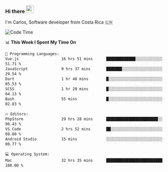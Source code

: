 ### Hi there <img src="https://media.giphy.com/media/hvRJCLFzcasrR4ia7z/giphy.gif" width="25px" height="25px">

I'm Carlos, Software developer from Costa Rica 🇨🇷

[//]: # (<a href="https://app.daily.dev/carum98"><img src="https://github.com/carum98/carum98/blob/main/devcard.svg" width="400" alt="Carlos Umaña Acevedo's Dev Card"/></a>)


<!--START_SECTION:waka-->
![Code Time](http://img.shields.io/badge/Code%20Time-12%2C522%20hrs%2017%20mins-blue)

📊 **This Week I Spent My Time On** 

```text
💬 Programming Languages: 
Vue.js                   16 hrs 51 mins      █████████████░░░░░░░░░░░░   51.71 % 
JavaScript               9 hrs 37 mins       ███████░░░░░░░░░░░░░░░░░░   29.54 % 
Dart                     1 hr 48 mins        █░░░░░░░░░░░░░░░░░░░░░░░░   05.53 % 
SCSS                     1 hr 20 mins        █░░░░░░░░░░░░░░░░░░░░░░░░   04.13 % 
Bash                     55 mins             █░░░░░░░░░░░░░░░░░░░░░░░░   02.83 % 

🔥 Editors: 
PhpStorm                 29 hrs 28 mins      ███████████████████████░░   90.43 % 
VS Code                  2 hrs 52 mins       ██░░░░░░░░░░░░░░░░░░░░░░░   08.80 % 
Android Studio           15 mins             ░░░░░░░░░░░░░░░░░░░░░░░░░   00.77 % 

💻 Operating System: 
Mac                      32 hrs 35 mins      █████████████████████████   100.00 % 
```


<!--END_SECTION:waka-->
